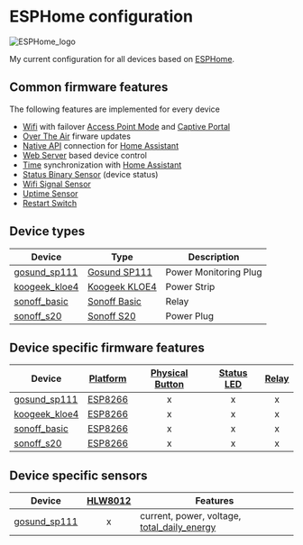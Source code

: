 # ESPHome configuration

![ESPHome_logo]

My current configuration for all devices based on [ESPHome].

## Common firmware features

The following features are implemented for every device

- [Wifi] with failover [Access Point Mode] and [Captive Portal]
- [Over The Air] firware updates
- [Native API] connection for [Home Assistant]
- [Web Server] based device control
- [Time] synchronization with [Home Assistant]
- [Status Binary Sensor] (device status)
- [Wifi Signal Sensor]
- [Uptime Sensor]
- [Restart Switch]

## Device types

| Device  | Type  | Description |
| -- |  --  | --  |
| [gosund_sp111]  | [Gosund SP111]  | Power Monitoring Plug |
| [koogeek_kloe4] | [Koogeek KLOE4] | Power Strip           |
| [sonoff_basic]  | [Sonoff Basic]  | Relay                 |
| [sonoff_s20]    | [Sonoff S20]    | Power Plug            |

## Device specific firmware features

| Device  | [Platform]  | [Physical Button]  | [Status LED] | [Relay]
| --  |  :--: |  :--:  | :--:  |  :--: |
| [gosund_sp111]  | [ESP8266] | x  | x |  x |
| [koogeek_kloe4] | [ESP8266] | x  | x |  x |
| [sonoff_basic]  | [ESP8266] | x  | x |  x |
| [sonoff_s20]    | [ESP8266] | x  | x |  x |

## Device specific sensors

| Device  | [HLW8012] | Features
| --  |  :--: | --  |
| [gosund_sp111]  | x | current, power, voltage, [total_daily_energy] |

[ESPHome]: https://esphome.io/
[ESPHome_logo]: https://esphome.io/_images/logo-text.svg
[Home Assistant]: https://www.home-assistant.io/
[Gosund SP111]: https://www.gosund.com/download/smart_plug/126.html
[Koogeek KLOE4]: https://www.koogeek.com/p-kloe4.html
[Sonoff Basic]: https://sonoff.tech/product/wifi-diy-smart-switches/basicr2
[Sonoff S20]: https://sonoff.tech/product/wifi-smart-plugs/s20
[Access Point Mode]: https://esphome.io/components/wifi.html#access-point-mode
[Board]: https://esphome.io/components/status_led.html
[Captive Portal]: https://esphome.io/components/captive_portal.html
[ESP8266]: https://esphome.io/devices/esp8266.html
[HLW8012]: https://esphome.io/components/sensor/hlw8012.html
[Native API]: https://esphome.io/components/api.html
[Over The Air]: https://esphome.io/components/ota.html
[Physical Button]: https://esphome.io/components/binary_sensor/gpio.html
[Platform]: https://esphome.io/components/status_led.html
[Relay]: https://esphome.io/cookbook/relay.html
[Restart Switch]: https://esphome.io/components/switch/restart.html
[Status Binary Sensor]: https://esphome.io/components/binary_sensor/status.html
[Status LED]: https://esphome.io/components/status_led.html
[Time]: https://esphome.io/components/time.html
[Uptime Sensor]: https://esphome.io/components/sensor/uptime.html
[Web Server]: https://esphome.io/components/web_server.html
[Wifi]: https://esphome.io/components/wifi.html
[Wifi Signal Sensor]: https://esphome.io/components/sensor/wifi_signal.html
[gosund_sp111]: https://github.com/ImEmJay/esphome-config/blob/master/gosund_sp111_01.yml
[koogeek_kloe4]: https://github.com/ImEmJay/esphome-config/blob/master/koogeek_kloe4_01.yml
[sonoff_basic]: https://github.com/ImEmJay/esphome-config/blob/master/sonoff_basic_01.yml
[sonoff_s20]: https://github.com/ImEmJay/esphome-config/blob/master/sonoff_s20_01.yml
[gosund_sp111]: https://github.com/ImEmJay/esphome-config/blob/master/gosund_sp111_01.yml
[total_daily_energy]: https://github.com/ImEmJay/esphome-config/blob/master/common/sensor/total_daily_energy.yaml
